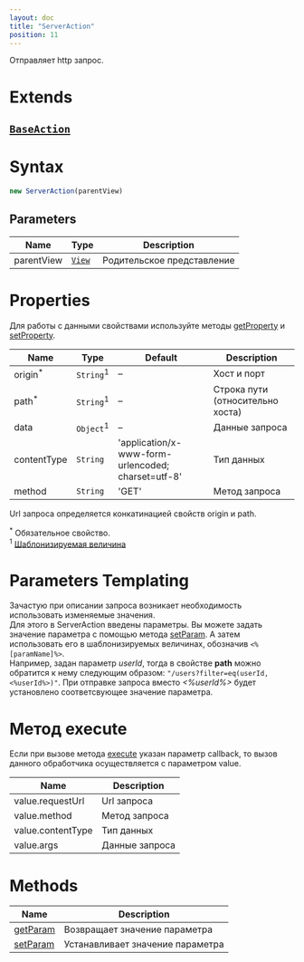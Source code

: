 ```yaml
---
layout: doc
title: "ServerAction"
position: 11
---
```


Отправляет http запрос.

# Extends

## [`BaseAction`](../BaseAction/)

# Syntax

```js
new ServerAction(parentView)
```

## Parameters

|Name|Type|Description|
|----|----------|---------|
|parentView|[`View`](../../Elements/View/)| Родительское представление |

# Properties

Для работы с данными свойствами используйте методы [getProperty](../BaseAction/BaseAction.getProperty/) и [setProperty](../BaseAction/BaseAction.setProperty/).

|Name|Type|Default|Description|
|----|----|----|-----------|
|origin<sup>*</sup>|`String`<sup>1</sup>|–|Хост и порт|
|path<sup>*</sup>|`String`<sup>1</sup>|–|Строка пути (относительно хоста)|
|data|`Object`<sup>1</sup>|–|Данные запроса|
|contentType|`String`|'application/x-www-form-urlencoded; charset=utf-8'|Тип данных|
|method|`String`|'GET'|Метод запроса|

Url запроса определяется конкатинацией свойств origin и path.

<sup>*</sup> Обязательное свойство.   
<sup>1</sup> [Шаблонизируемая величина](#parameters-templating)

# Parameters Templating

Зачастую при описании запроса возникает необходимость использовать изменяемые значения.  
Для этого в ServerAction введены параметры. Вы можете задать значение параметра с помощью метода [setParam](ServerAction.setParam/). 
А затем использовать его в шаблонизируемых величинах, обозначив `<%[paramName]%>`.  
Например, задан параметр *userId*, тогда в свойстве **path** можно обратится к нему следующим образом: `"/users?filter=eq(userId,<%userId%>)"`. 
При отправке запроса вместо *<%userId%>* будет установлено соответсвующее значение параметра.

# Метод execute

Если при вызове метода [execute](../BaseAction/BaseAction.execute/) указан параметр callback, то вызов данного обработчика осуществляется с параметром value. 

|Name|Description|
|----|-----------|
|value.requestUrl|Url запроса|
|value.method|Метод запроса|
|value.contentType|Тип данных|
|value.args|Данные запроса|

# Methods

|Name|Description|
|----|---------|
|[getParam](ServerAction.getParam/)|Возвращает значение параметра|
|[setParam](ServerAction.setParam/)|Устанавливает значение параметра|